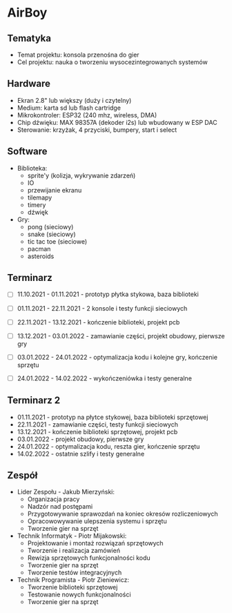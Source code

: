 # AirBoy


## Tematyka

 - Temat projektu: konsola przenośna do gier
 - Cel projektu: nauka o tworzeniu wysocezintegrowanych systemów


<!--## Budżet-->

<!--| Nazwa | Cena jednostkowa | Ilość | Cena |-->
<!--| ----- | ---------------- | ----- | ---- |-->
<!--| ESP32 | 30 zł | 2 | 60 zł | -->
<!--| Ekran TFT | 70 zł | 2 | 140 zł |-->
<!--| TP4056 | 7 zł | 2 | 14 zł |-->
<!--| Przetwornica | 5 zł | 2 | 10 zł |-->
<!--| Ogniwa LiPo | 30 zł | 2 | 60 zł |-->
<!--| Max 98357A | 5 zł | 2 | 10 zł |-->
<!--| Złącze pinowe | 2 zł | 2 | 4 zł |-->
<!--| PCB | 10 zł | 2 | 20 zł |-->
<!--| | | Suma | 318 zł |-->

## Hardware

 - Ekran 2.8" lub większy (duży i czytelny)
 - Medium: karta sd lub flash cartridge
 - Mikrokontroler: ESP32 (240 mhz, wireless, DMA)
 - Chip dźwięku: MAX 98357A (dekoder i2s) lub wbudowany w ESP DAC
 - Sterowanie: krzyżak, 4 przyciski, bumpery, start i select


## Software

 - Biblioteka: 
	 - sprite'y (kolizja, wykrywanie zdarzeń)
	 - IO
	 - przewijanie ekranu
	 - tilemapy
	 - timery
	 - dźwięk
 - Gry: 
	 - pong (sieciowy)
	 - snake (sieciowy)
	 - tic tac toe (sieciowe)
	 - pacman
	 - asteroids


## Terminarz

 - [ ] 11.10.2021 - 01.11.2021 - prototyp płytka stykowa, baza biblioteki
 - [ ] 01.11.2021 - 22.11.2021 - 2 konsole i testy funkcji sieciowych
 - [ ] 22.11.2021 - 13.12.2021 - kończenie biblioteki, projekt pcb
 - [ ] 13.12.2021 - 03.01.2022 - zamawianie części, projekt obudowy, pierwsze gry
 - [ ] 03.01.2022 - 24.01.2022 - optymalizacja kodu i kolejne gry, kończenie sprzętu
 - [ ] 24.01.2022 - 14.02.2022 - wykończeniówka i testy generalne


## Terminarz 2

- 01.11.2021 - prototyp na płytce stykowej, baza biblioteki sprzętowej
- 22.11.2021 - zamawianie części, testy funkcji sieciowych
- 13.12.2021 - kończenie biblioteki sprzętowej, projekt pcb
- 03.01.2022 - projekt obudowy, pierwsze gry
- 24.01.2022 - optymalizacja kodu, reszta gier, kończenie sprzętu
- 14.02.2022 - ostatnie szlify i testy generalne


## Zespół

 - Lider Zespołu - Jakub Mierzyński:
	- Organizacja pracy
	- Nadzór nad postępami
	- Przygotowywanie sprawozdań na koniec okresów rozliczeniowych
	- Opracowowywanie ulepszenia systemu i sprzętu
	- Tworzenie gier na sprzęt
 - Technik Informatyk - Piotr Mijakowski:
	- Projektowanie i montaż rozwiązań sprzętowych
	- Tworzenie i realizacja zamówień
	- Rewizja sprzętowych funkcjonalności kodu
	- Tworzenie gier na sprzęt
	- Tworzenie testów integracyjnych
 - Technik Programista - Piotr Zieniewicz:
	- Tworzenie biblioteki sprzętowej
	- Testowanie nowych funkcjonalności
	- Tworzenie gier na sprzęt

